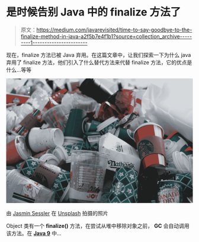 # 是时候告别 Java 中的 finalize 方法了

> 原文：<https://medium.com/javarevisited/time-to-say-goodbye-to-the-finalize-method-in-java-a2f5b7e4f1b1?source=collection_archive---------1----------------------->

现在，finalize 方法已被 Java 弃用。在这篇文章中，让我们探索一下为什么 java 弃用了 finalize 方法，他们引入了什么替代方法来代替 finalize 方法，它的优点是什么…等等

![](img/22c017e278b192c52b45c57491ac5a15.png)

由 [Jasmin Sessler](https://unsplash.com/@jasmin_sessler?utm_source=medium&utm_medium=referral) 在 [Unsplash](https://unsplash.com?utm_source=medium&utm_medium=referral) 拍摄的照片

Object 类有一个 **finalize()** 方法，在尝试从堆中移除对象之前， **GC** 会自动调用该方法。在 [**Java 9**](/javarevisited/5-courses-to-learn-java-9-features-in-depth-373f7afcf9fa) 中…